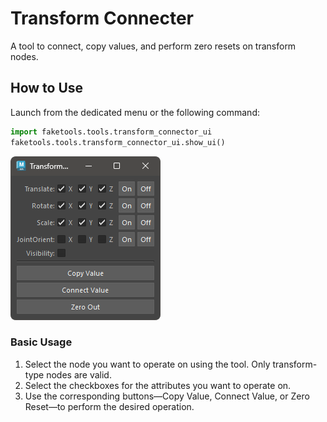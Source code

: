 
# Transform Connecter

A tool to connect, copy values, and perform zero resets on transform nodes.

## How to Use

Launch from the dedicated menu or the following command:

```python
import faketools.tools.transform_connector_ui
faketools.tools.transform_connector_ui.show_ui()
```

![image001](images/transform_connector/image001.png)

### Basic Usage

1. Select the node you want to operate on using the tool. Only transform-type nodes are valid.
2. Select the checkboxes for the attributes you want to operate on.
3. Use the corresponding buttons—Copy Value, Connect Value, or Zero Reset—to perform the desired operation.
